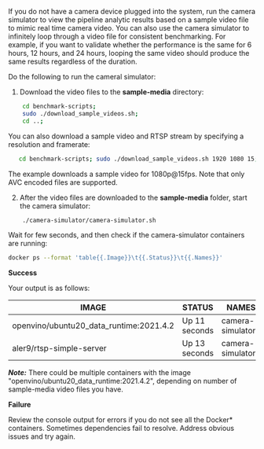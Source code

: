 If you do not have a camera device plugged into the system, run the camera simulator to view the pipeline analytic results based on a sample video file to mimic real time camera video. You can also use the camera simulator to infinitely loop through a video file for consistent benchmarking. For example, if you want to validate whether the performance is the same for 6 hours, 12 hours, and 24 hours, looping the same video should produce the same results regardless of the duration.

Do the following to run the cameral simulator:

1. Download the video files to the **sample-media** directory:
```bash
    cd benchmark-scripts;
    sudo ./download_sample_videos.sh;
    cd ..;
```
   You can also download a sample video and RTSP stream by specifying a resolution and framerate:
```bash
   cd benchmark-scripts; sudo ./download_sample_videos.sh 1920 1080 15; cd ..;
```
   The example downloads a sample video for 1080p@15fps. Note that only AVC encoded files are supported.

2. After the video files are downloaded to the **sample-media** folder, start the camera simulator:
```bash
    ./camera-simulator/camera-simulator.sh
```

Wait for few seconds, and then check if the camera-simulator containers are running:
```bash
docker ps --format 'table{{.Image}}\t{{.Status}}\t{{.Names}}'
```

**Success**

Your output is as follows:

| IMAGE                                              | STATUS                   | NAMES             |
| -------------------------------------------------- | ------------------------ |-------------------|
| openvino/ubuntu20_data_runtime:2021.4.2            | Up 11 seconds            | camera-simulator0 |
| aler9/rtsp-simple-server                           | Up 13 seconds            | camera-simulator  |

**_Note:_** There could be multiple containers with the image "openvino/ubuntu20_data_runtime:2021.4.2", depending on number of sample-media video files you have.

**Failure**

Review the console output for errors if you do not see all the Docker* containers. Sometimes dependencies fail to resolve. Address obvious issues and try again.
